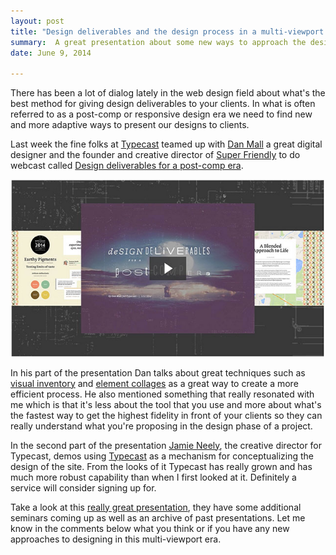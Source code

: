 ```yaml
---
layout: post
title: "Design deliverables and the design process in a multi-viewport era"
summary:  A great presentation about some new ways to approach the design process and what design deliverables to present a client.
date: June 9, 2014

---
```


There has been a lot of dialog lately in the web design field about what's the best method for giving design deliverables to your clients. In what is often referred to as a post-comp or responsive design era  we need to find new and more adaptive ways to present our designs to clients.

Last week the fine folks at [Typecast](http://typecast.com/) teamed up with [Dan Mall](http://danielmall.com/) a great digital designer and the founder and creative director of [Super Friendly](http://superfriend.ly/) to do webcast called [Design deliverables for a post-comp era](http://typecast.com/seminars/post-comp).

<a href="http://typecast.com/seminars/post-comp"><img src="/images/typcast-deign-deliverables.jpg" class="img-responsive" alt="Design deliverables for a post-comp era"></a>

In his part of the presentation Dan talks about great techniques such as [visual inventory](http://danielmall.com/articles/visual-inventory/) and [element collages](http://danielmall.com/articles/rif-element-collages/) as a great way to create a more efficient process. He also mentioned something that really resonated with me which is that it's less about the tool that you use and more about what's the fastest way to get the highest fidelity in front of your clients so they can really understand what you're proposing in the design phase of a project.

In the second part of the presentation [Jamie Neely](https://twitter.com/jamneely), the creative director for Typecast, demos using [Typecast](http://typecast.com/)
as a mechanism for conceptualizing the design of the site. From the looks of it Typecast has really grown and has much more robust capability than when I first looked at it. Definitely a service will consider signing up for.

Take a look at this [really great presentation](http://typecast.com/seminars/post-comp), they have some additional seminars coming up as well as an archive of past presentations.  Let me know in the comments below what you think or if you have any new approaches to designing in this multi-viewport era.









